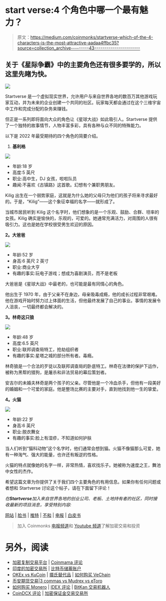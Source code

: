 # start verse:4 个角色中哪一个最有魅力？

> 原文：<https://medium.com/coinmonks/startverse-which-of-the-4-characters-is-the-most-attractive-aadaa4ffbc35?source=collection_archive---------43----------------------->

## 关于《星际争霸》中的主要角色还有很多要学的，所以这里先睹为快。

![](img/6f246281c0702bb4cc0340b6ed91bb5d.png)

Startverse 是一个虚拟现实世界，允许用户与来自世界各地的数百万其他游戏玩家互动，并为未来的企业创建一个共同的社区。玩家每天都会通过在这个三维宇宙中工作和完成分配的杂务来赚钱。

但正是一系列即将面向大众的角色让《星球大战》如此吸引人。Startverse 提供了一个独特的故事情节，人物丰富多彩，具有各种与众不同的特殊能力。

以下是 2022 年最受期待的四个角色的简要介绍。

1.  **基利格**

![](img/427e660870bb5edf05e6c3aba0fdfb7c.png)

*   年龄:18 岁
*   高度:5 英尺
*   职业:高中生，DJ 女孩，啦啦队员
*   趣闻:不喜欢《古镇路》这首歌。幻想有个兼职男朋友。

Kilig 出生在一个弱势家庭，这就是为什么她的父母只为他们的孩子将来寻求最好的。于是，“Kilig”——这个象征幸福的名字——就形成了。

当城市居民听到 Kilig 这个名字时，他们想象的是一个乐观、鼓励、合群、坦率的女孩。Kilig 确实是愉快的，乐观的，可爱的。她通常充满活力，对周围的人很有吸引力。这也是她在学校很受男生欢迎的原因。

**2。大爸爸**

![](img/f14a18d22924d0a08c0bac3725f96299.png)

*   年龄:52 岁
*   身高:6 英尺 2 英寸
*   职业:商业大亨
*   有趣的事实:玩电子游戏；想成为喜剧演员，而不是老板

大爸爸是《星球大战》中最老的，也可能是最有同情心的角色。

他出生于 1970 年，由于父亲不在身边，母亲吸毒成瘾，他的成长过程非常艰难。他在游戏开始时努力过上体面的生活，但他最终发展了自己的事业。事情的发展令人沮丧，一切最终都会解决的。

**3。林奇这只狼**

![](img/fefa71e1a8d93d45c2de898f06c0bcd8.png)

*   年龄:48 岁
*   高度:6.5 英尺
*   职业:联邦调查局特工，抢劫组织者
*   有趣的事实:星塔之城的部分所有者。毒瘾。

林奇狼是一个合法的歹徒以及联邦调查局的卧底特工。林奇在法律的保护下运作，被称为黑帮的猎狗，是屠杀和非法贸易的幕后策划者。

安吉尔的未婚夫林奇是两个孩子的父亲。尽管他是一个冷血杀手，但他有一段美好的婚姻和一个可爱的家庭。他是整场比赛的主要对手，直到他找到他一生的挚爱。

**4。火猫**

![](img/29f2ddd6b9051558ba8df1336f8a16ab.png)

*   年龄:22 岁
*   身高:6 英尺
*   职业:脱衣舞女
*   有趣的事实:脸上有湿疹，不知道如何护肤

当人们听到“猫科动物”这个名字时，他们通常会想到猫。火猫不像猫那么可爱，她有一种淘气、强大的能量，也许还有叛逆的性格。

火猫的特点就像她的名字一样，非常热情，喜欢找乐子。她被称为速度之王，舞池中女性的杰作。

希望这篇文章为你提供了关于我们四个主要角色的有用信息。如果你有任何问题或者想和 Startverse 讨论这个帖子，请在下面留下评论！

*在****Startverse****加入来自世界各地的创业公司、老板、土地持有者的社区，同时接收最新的项目消息，享受特别内容:*

[网站](https://startverse.io/) | [脸书](https://www.facebook.com/Startverse-Global-102077955725659/) | [推特](https://twitter.com/StartverseGame) | [不和](https://discord.gg/cfUSrHUvSz) | [电报](https://t.me/StarverseGlobal) | [白皮书](https://whitepaper.startverse.io/)

> 加入 Coinmonks [电报频道](https://t.me/coincodecap)和 [Youtube 频道](https://www.youtube.com/c/coinmonks/videos)了解加密交易和投资

# 另外，阅读

*   [加密复制交易平台](/coinmonks/top-10-crypto-copy-trading-platforms-for-beginners-d0c37c7d698c) | [Coinmama 评论](/coinmonks/coinmama-review-ace5641bde6e)
*   [印度的加密交易所](/coinmonks/bitcoin-exchange-in-india-7f1fe79715c9) | [比特币储蓄账户](/coinmonks/bitcoin-savings-account-e65b13f92451)
*   [OKEx vs KuCoin](https://coincodecap.com/okex-kucoin) | [摄氏替代品](https://coincodecap.com/celsius-alternatives) | [如何购买 VeChain](https://coincodecap.com/buy-vechain)
*   [币安期货交易](https://coincodecap.com/binance-futures-trading)|[3 commas vs Mudrex vs eToro](https://coincodecap.com/mudrex-3commas-etoro)
*   [如何购买 Monero](https://coincodecap.com/buy-monero) | [IDEX 评论](https://coincodecap.com/idex-review) | [BitKan 交易机器人](https://coincodecap.com/bitkan-trading-bot)
*   [CoinDCX 评论](/coinmonks/coindcx-review-8444db3621a2) | [加密保证金交易交易所](https://coincodecap.com/crypto-margin-trading-exchanges)
